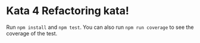# Kata 4 Refactoring kata!
Run `npm install` and `npm test`. You can also run `npm run coverage` to see the coverage of the test.

